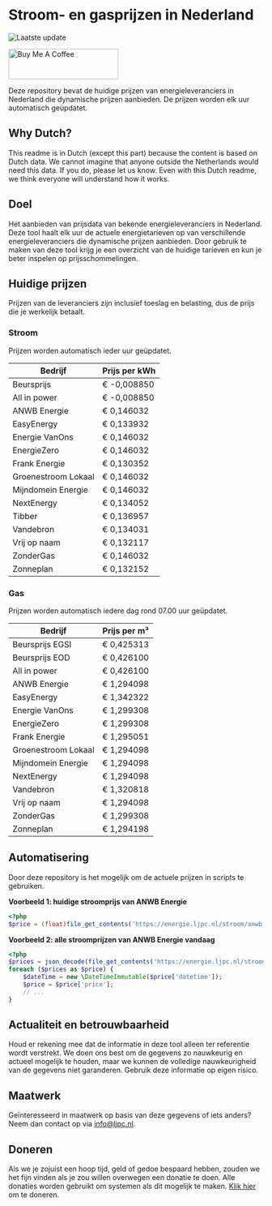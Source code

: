 # Stroom- en gasprijzen in Nederland

![Laatste update](https://img.shields.io/badge/laatste%20update-2025--03--05%2013%3A00%20CET-brightgreen)

<a href="https://www.buymeacoffee.com/Lars-" target="_blank"><img src="https://cdn.buymeacoffee.com/buttons/v2/default-orange.png" alt="Buy Me A Coffee" height="60" style="height: 60px !important;width: 217px !important;" ></a>

Deze repository bevat de huidige prijzen van energieleveranciers in Nederland die dynamische prijzen aanbieden. De prijzen worden elk uur automatisch geüpdatet.

## Why Dutch?

This readme is in Dutch (except this part) because the content is based on Dutch data. We cannot imagine that anyone outside the Netherlands would need this data. If you do, please let us know. Even with this Dutch readme, we think
everyone will understand how it works.

## Doel

Het aanbieden van prijsdata van bekende energieleveranciers in Nederland. Deze tool haalt elk uur de actuele energietarieven op van verschillende energieleveranciers die dynamische prijzen aanbieden. Door gebruik te maken van deze tool
krijg je een overzicht van de huidige tarieven en kun je beter inspelen op prijsschommelingen.

## Huidige prijzen

Prijzen van de leveranciers zijn inclusief toeslag en belasting, dus de prijs die je werkelijk betaalt.

### Stroom

Prijzen worden automatisch ieder uur geüpdatet.

 Bedrijf | Prijs per kWh 
---------|---------------
Beursprijs | € -0,008850
All in power | € -0,008850
ANWB Energie | € 0,146032
EasyEnergy | € 0,133932
Energie VanOns | € 0,146032
EnergieZero | € 0,146032
Frank Energie | € 0,130352
Groenestroom Lokaal | € 0,146032
Mijndomein Energie | € 0,146032
NextEnergy | € 0,134052
Tibber | € 0,136957
Vandebron | € 0,134031
Vrij op naam | € 0,132117
ZonderGas | € 0,146032
Zonneplan | € 0,132152


### Gas

Prijzen worden automatisch iedere dag rond 07.00 uur geüpdatet.

 Bedrijf | Prijs per m³ 
---------|--------------
Beursprijs EGSI | € 0,425313
Beursprijs EOD | € 0,426100
All in power | € 0,426100
ANWB Energie | € 1,294098
EasyEnergy | € 1,342322
Energie VanOns | € 1,299308
EnergieZero | € 1,299308
Frank Energie | € 1,295051
Groenestroom Lokaal | € 1,294098
Mijndomein Energie | € 1,294098
NextEnergy | € 1,294098
Vandebron | € 1,320818
Vrij op naam | € 1,294098
ZonderGas | € 1,299308
Zonneplan | € 1,294198


## Automatisering

Door deze repository is het mogelijk om de actuele prijzen in scripts te gebruiken.

**Voorbeeld 1: huidige stroomprijs van ANWB Energie**

```php
<?php
$price = (float)file_get_contents('https://energie.ljpc.nl/stroom/anwb-energie-nu.txt');

```

**Voorbeeld 2: alle stroomprijzen van ANWB Energie vandaag**

```php
<?php
$prices = json_decode(file_get_contents('https://energie.ljpc.nl/stroom/all-in-power-vandaag.json'),true);
foreach ($prices as $price) {
    $dateTime = new \DateTimeImmutable($price['datetime']);
    $price = $price['price'];
    // ...
}
```

## Actualiteit en betrouwbaarheid

Houd er rekening mee dat de informatie in deze tool alleen ter referentie wordt verstrekt. We doen ons best om de gegevens zo nauwkeurig en actueel mogelijk te houden, maar we kunnen de volledige nauwkeurigheid van de gegevens niet
garanderen. Gebruik deze informatie op eigen risico.

## Maatwerk

Geïnteresseerd in maatwerk op basis van deze gegevens of iets anders? Neem dan contact op
via [info@ljpc.nl](mailto:info@ljpc.nl?subject=Energie%20prijzen).

## Doneren

Als we je zojuist een hoop tijd, geld of gedoe bespaard hebben, zouden we het fijn vinden als je zou willen overwegen een
donatie te doen. Alle donaties worden gebruikt om systemen als dit mogelijk te
maken. [Klik hier](https://www.buymeacoffee.com/Lars-) om te doneren.
